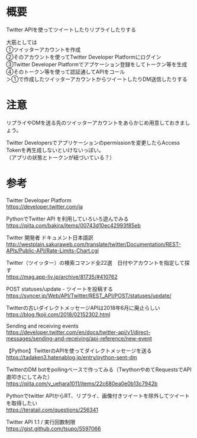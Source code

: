 概要
===
Twitter APIを使ってツイートしたりリプライしたりする  

大筋としては  
①ツイッターアカウントを作成  
②そのアカウントを使ってTwitter Developer Platformにログイン  
③Twitter Developer Platformでアプケーション登録をしてトークン等を生成  
④そのトークン等を使って認証通してAPIをコール  
＞①で作成したツイッターアカウントからツイートしたりDM送信したりする  

注意
===
リプライやDMを送る先のツイッターアカウントをあらかじめ用意しておきましょう。  

Twitter Developersでアプリケーションのpermissionを変更したらAccess Tokenを再生成しないといけないっぽい。  
（アプリの状態とトークンが紐づいている？）  

参考
===
Twitter Developer Platform  
https://developer.twitter.com/ja

PythonでTwitter API を利用していろいろ遊んでみる  
https://qiita.com/bakira/items/00743d10ec42993f85eb

Twitter 開発者 ドキュメント日本語訳  
http://westplain.sakuraweb.com/translate/twitter/Documentation/REST-APIs/Public-API/Rate-Limits-Chart.cgi

Twitter（ツイッター）の検索コマンド全22選　日付やアカウントを指定して探す  
https://mag.app-liv.jp/archive/81735/#410762

POST statuses/update - ツイートを投稿する  
https://syncer.jp/Web/API/Twitter/REST_API/POST/statuses/update/

Twitterの古いダイレクトメッセージAPIは2018年6月に廃止らしい  
https://blog.fkoji.com/2018/02152302.html

Sending and receiving events  
https://developer.twitter.com/en/docs/twitter-api/v1/direct-messages/sending-and-receiving/api-reference/new-event

【Python】TwitterのAPIを使ってダイレクトメッセージを送る  
https://tadaken3.hatenablog.jp/entry/python-sent-dm

TwitterのDM botをpollingベースで作ってみる（TwythonやめてRequestsでAPI直叩きにしてみた）  
https://qiita.com/y_uehara1011/items/22c680ea0e0b13c7942b

Pythonでtwitter APIからRT、リプライ、画像付きツイートを除外してツイートを取得したい  
https://teratail.com/questions/256341

Twitter API 1.1 / 実行回数制限  
https://gist.github.com/tsupo/5597066
